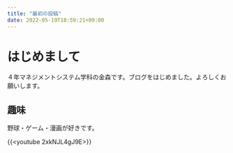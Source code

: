 ```yaml
---
title: "最初の投稿"
date: 2022-05-19T18:59:21+09:00
---
```


# はじめまして

４年マネジメントシステム学科の金森です。ブログをはじめました。よろしくお願いします。

## 趣味

野球・ゲーム・漫画が好きです。

{{<youtube 2xkNJL4gJ9E>}}
